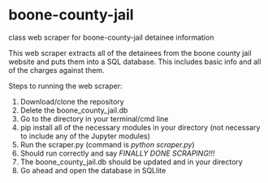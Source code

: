 # boone-county-jail
class web scraper for boone-county-jail detainee information

This web scraper extracts all of the detainees from the boone county jail website and puts them into a SQL database. 
This includes basic info and all of the charges against them.

Steps to running the web scraper:

1. Download/clone the repository
2. Delete the boone_county_jail.db
2. Go to the directory in your terminal/cmd line
3. pip install all of the necessary modules in your directory (not necessary to include any of the Jupyter modules)
4. Run the scraper.py (command is <i>python scraper.py</i>)
5. Should run correctly and say <i>FINALLY DONE SCRAPING!!!</i>
6. The boone_county_jail.db should be updated and in your directory
7. Go ahead and open the database in SQLlite
